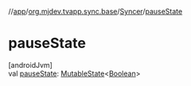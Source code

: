 //[app](../../../index.md)/[org.mjdev.tvapp.sync.base](../index.md)/[Syncer](index.md)/[pauseState](pause-state.md)

# pauseState

[androidJvm]\
val [pauseState](pause-state.md): [MutableState](https://developer.android.com/reference/kotlin/androidx/compose/runtime/MutableState.html)&lt;[Boolean](https://kotlinlang.org/api/latest/jvm/stdlib/kotlin/-boolean/index.html)&gt;
